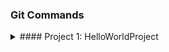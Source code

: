 ### Git Commands

<details>
<summary>
#### Project 1: HelloWorldProject
</summary>

##### Initialize Git

```
git init
```

##### Add new file to local repository

```
git add .
```

##### Commit new file to local repository

```
git commit -m "New File Added"
```

##### Add GitHub Repository as Remote

```
git remote add origin https://github.com/YOUR_GITHUB_USERNAME/HelloWorldProject.git
```

##### Push Changes to GitHub

```
git push -u origin master
```

</details>
